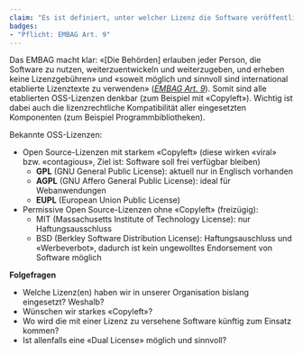 ```yaml
---
claim: "Es ist definiert, unter welcher Lizenz die Software veröffentlich wird."
badges:
- "Pflicht: EMBAG Art. 9"
---
```


Das EMBAG macht klar: «[Die Behörden] erlauben jeder Person, die Software zu nutzen, weiterzuentwickeln und weiterzugeben, und erheben keine Lizenzgebühren» und «soweit möglich und sinnvoll sind international etablierte Lizenztexte zu verwenden» (_[EMBAG Art. 9](https://www.fedlex.admin.ch/eli/fga/2023/787/de#art_9)_). Somit sind alle etablierten OSS-Lizenzen denkbar (zum Beispiel mit «Copyleft»). Wichtig ist dabei auch die lizenzrechtliche Kompatibilität aller eingesetzten Komponenten (zum Beispiel Programmbibliotheken).

Bekannte OSS-Lizenzen:

* Open Source-Lizenzen mit starkem «Copyleft» (diese wirken «viral» bzw. «contagious», Ziel ist: Software soll frei verfügbar bleiben)
    * **GPL** (GNU General Public License): aktuell nur in Englisch vorhanden
    * **AGPL** (GNU Affero General Public License): ideal für Webanwendungen
    * **EUPL** (European Union Public License)
* Permissive Open Source-Lizenzen ohne «Copyleft» (freizügig):
    * MIT (Massachusetts Institute of Technology License): nur Haftungsausschluss
    * BSD (Berkley Software Distribution License): Haftungsauschluss und «Werbeverbot», dadurch ist kein ungewolltes Endorsement von Software möglich

**Folgefragen**

* Welche Lizenz(en) haben wir in unserer Organisation bislang eingesetzt? Weshalb?
* Wünschen wir starkes «Copyleft»?
* Wo wird die mit einer Lizenz zu versehene Software künftig zum Einsatz kommen?
* Ist allenfalls eine «Dual License» möglich und sinnvoll?